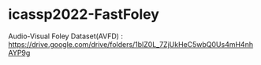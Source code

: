 # icassp2022-FastFoley

Audio-Visual Foley Dataset(AVFD) : https://drive.google.com/drive/folders/1blZ0L_7ZjUkHeC5wbQ0Us4mH4nhAYP9g

